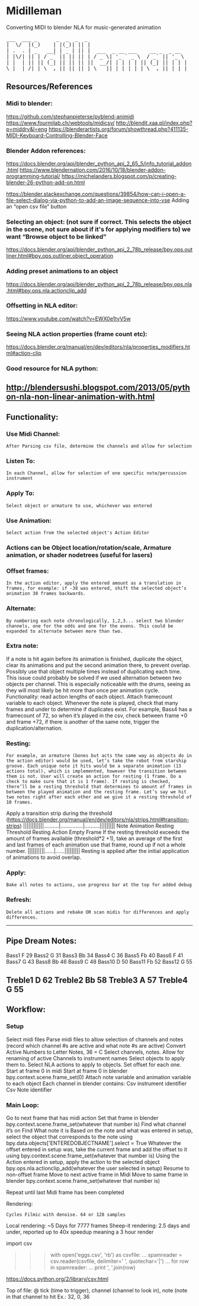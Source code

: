 # Midilleman
Converting MIDI to blender NLA for music-generated animation
<pre>
___  ___ _      _  _  _  _                                
|  \/  |(_)    | |(_)| || |                               
| .  . | _   __| | _ | || |  ___  _ __ ___    __ _  _ __  
| |\/| || | / _` || || || | / _ \| '_ ` _ \  / _` || '_ \ 
| |  | || || (_| || || || ||  __/| | | | | || (_| || | | |
\_|  |_/|_| \__,_||_||_||_| \___||_| |_| |_| \__,_||_| |_|
</pre>                                                          

## Resources/References

### Midi to blender:
https://github.com/stephanpieterse/pyblend-animidi
https://www.fourmilab.ch/webtools/midicsv/
http://blendit.xaa.pl/index.php?p=middrv&l=eng
https://blenderartists.org/forum/showthread.php?411135-MIDI-Keyboard-Controlling-Blender-Face

### Blender Addon references:
https://docs.blender.org/api/blender_python_api_2_65_5/info_tutorial_addon.html
https://www.blendernation.com/2016/10/18/blender-addon-programming-tutorial/
https://michelanders.blogspot.com/p/creating-blender-26-python-add-on.html

https://blender.stackexchange.com/questions/39854/how-can-i-open-a-file-select-dialog-via-python-to-add-an-image-sequence-into-vse Adding an “open csv file” button

### Selecting an object: (not sure if correct. This selects the object in the scene, not sure about if it's for applying modifiers to) we want “Browse object to be linked”
https://docs.blender.org/api/blender_python_api_2_78b_release/bpy.ops.outliner.html#bpy.ops.outliner.object_operation

### Adding preset animations to an object
https://docs.blender.org/api/blender_python_api_2_78b_release/bpy.ops.nla.html#bpy.ops.nla.actionclip_add

### Offsetting in NLA editor:
https://www.youtube.com/watch?v=EWX0e1tyV5w

### Seeing NLA action properties (frame count etc):
https://docs.blender.org/manual/en/dev/editors/nla/properties_modifiers.html#action-clip

### Good resource for NLA python:
http://blendersushi.blogspot.com/2013/05/python-nla-non-linear-animation-with.html
------------------------------------------------------
## Functionality:

### Use Midi Channel:
	After Parsing csv file, determine the channels and allow for selection

### Listen To:
	In each Channel, allow for selection of one specific note/percussion instrument

### Apply To:
	Select object or armature to use, whichever was entered

### Use Animation:
	Select action from the selected object's Action Editor
### Actions can be Object location/rotation/scale, Armature animation, or shader nodetrees (useful for lasers)

### Offset frames:
	In the action editor, apply the entered amount as a translation in frames, for example: if -38 was entered, shift the selected object’s animation 38 frames backwards.

### Alternate:
	By numbering each note chronologically, 1,2,3... select two blender channels, one for the odds and one for the evens. This could be expanded to alternate between more than two.

### Extra note:
If a note is hit again before its animation is finished, duplicate the object, clear its animations and put the second animation there, to prevent overlap. Possibly use that object multiple times instead of duplicating each time. This issue could probably be solved if we used alternation between two objects per channel. This is especially noticeable with the drums, seeing as they will most likely be hit more than once per animation cycle.
		Functionality: read action lengths of each object. Attach framecount variable to each object. Whenever the note is played, check that many frames and under to determine if duplicates exist. For example, Bass4 has a framecount of 72, so when it’s played in the csv, check between frame +0 and frame +72, if there is another of the same note, trigger the duplication/alternation.

### Resting:
	For example, an armature (bones but acts the same way as objects do in the action editor) would be used, let’s take the robot from starship groove. Each unique note it hits would be a separate animation (13 actions total), which is implemented, however the transition between them is not. User will create an action for resting (1 frame. Do a check to make sure that it is 1 frame). If resting is checked, there’ll be a resting threshold that determines to amount of frames in between the played animation and the resting frame. Let’s say we hit two notes right after each other and we give it a resting threshold of 10 frames.
Apply a transition strip during the threshold (https://docs.blender.org/manual/en/dev/editors/nla/strips.html#transition-strips)
||||||||||||..........|...............|..........|||||||||
Note Animation Resting Threshold Resting Action Empty Frame
If the resting threshold exceeds the amount of frames available (threshold*2 +1), take an average of the first and last frames of each animation use that frame, round up if not a whole number. 
||||||||||......|......|||||||||
Resting is applied after the initial application of animations to avoid overlap.


### Apply:
	Bake all notes to actions, use progress bar at the top for added debug

### Refresh:
	Delete all actions and rebake OR scan midis for differences and apply differences.
------------------------------------------------------
## Pipe Dream Notes:

Bass1 		F	29
Bass2 		G	31
Bass3 		Bb	34
Bass4 		C	36
Bass5 		Fb	40
Bass6 		F	41
Bass7		G	43
Bass8 		Bb	46
Bass9 		C	48
Bass10 	D	50
Bass11 	Fb	52
Bass12 	G	55

Treble1	D	62
Treble2	Bb	58
Treble3	A	57
Treble4	G	55
------------------------------------------------------
## Workflow:
### Setup

Select midi files
Parse midi files to allow selection of channels and notes (record which channel #s are active and what note #s are active)
Convert Active Numbers to Letter Notes, 36 = C
Select channels, notes.
Allow for renaming of active Channels to instrument names
Select objects to apply them to.
Select NLA actions to apply to objects.
Set offset for each one.
Start at frame 0 in midi
Start at frame 0 in blender  bpy.context.scene.frame_set(0)
Attach note variable and animation variable to each object
Each channel in blender contains:
Csv instrument identifier
Csv Note identifier


### Main Loop:

Go to next frame that has midi action
Set that frame in blender bpy.context.scene.frame_set(whatever that number is)
Find what channel it’s on
Find What note it is
Based on the note and what was entered in setup, select the object that corresponds to the note using bpy.data.objects['ENTEREDOBJECTNAME'].select = True
Whatever the offset entered in setup was, take the current frame and add the offset to it using bpy.context.scene.frame_set(whatever that number is)
Using the Action entered in setup, apply the action to the selected object bpy.ops.nla.actionclip_add(whatever the user selected in setup)
Resume to non-offset frame
Move to next active frame in Midi
Move to same frame in blender bpy.context.scene.frame_set(whatever that number is)

Repeat until last Midi frame has been completed


Rendering:

	Cycles Filmic with denoise. 64 or 128 samples
Local rendering: ~5 Days for 7777 frames
Sheep-it rendering: 2.5 days and under, reported up to 40x speedup meaning a 3 hour render


import csv
>>> with open('eggs.csv', 'rb') as csvfile:
...    spamreader = csv.reader(csvfile, delimiter=' ', quotechar='|')
...    for row in spamreader:
...        print ', '.join(row)

https://docs.python.org/2/library/csv.html

Top of file: @ tick (time to trigger), channel (channel to look in), note (note in that channel to hit
Ex.: 32, 0, 36

